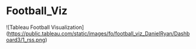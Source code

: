 # Football_Viz

![Tableau Football Visualization] (https://public.tableau.com/static/images/fo/football_viz_DanielRyan/Dashboard3/1_rss.png)

